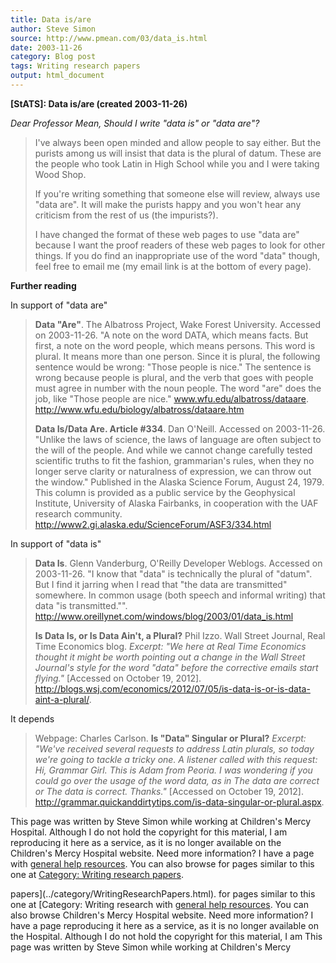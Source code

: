 ```yaml
---
title: Data is/are
author: Steve Simon
source: http://www.pmean.com/03/data_is.html
date: 2003-11-26
category: Blog post
tags: Writing research papers
output: html_document
---
```

****[StATS]:** Data is/are (created 2003-11-26)**

*Dear Professor Mean, Should I write \"data is\" or \"data are\"?*

> I\'ve always been open minded and allow people to say either. But the
> purists among us will insist that data is the plural of datum. These
> are the people who took Latin in High School while you and I were
> taking Wood Shop.
>
> If you\'re writing something that someone else will review, always use
> \"data are\". It will make the purists happy and you won\'t hear any
> criticism from the rest of us (the impurists?).
>
> I have changed the format of these web pages to use \"data are\"
> because I want the proof readers of these web pages to look for other
> things. If you do find an inappropriate use of the word \"data\"
> though, feel free to email me (my email link is at the bottom of every
> page).

**Further reading**

In support of \"data are\"

> **Data \"Are\"**. The Albatross Project, Wake Forest University.
> Accessed on 2003-11-26. \"A note on the word DATA, which means facts.
> But first, a note on the word people, which means persons. This word
> is plural. It means more than one person. Since it is plural, the
> following sentence would be wrong: \"Those people is nice.\" The
> sentence is wrong because people is plural, and the verb that goes
> with people must agree in number with the noun people. The word
> \"are\" does the job, like \"Those people are nice.\"
> www.wfu.edu/albatross/dataare.
> <http://www.wfu.edu/biology/albatross/dataare.htm>
>
> **Data Is/Data Are. Article \#334**. Dan O\'Neill. Accessed on
> 2003-11-26. \"Unlike the laws of science, the laws of language are
> often subject to the will of the people. And while we cannot change
> carefully tested scientific truths to fit the fashion, grammarian\'s
> rules, when they no longer serve clarity or naturalness of expression,
> we can throw out the window.\" Published in the Alaska Science Forum,
> August 24, 1979. This column is provided as a public service by the
> Geophysical Institute, University of Alaska Fairbanks, in cooperation
> with the UAF research community.
> <http://www2.gi.alaska.edu/ScienceForum/ASF3/334.html>

In support of \"data is\"

> **Data Is**. Glenn Vanderburg, O\'Reilly Developer Weblogs. Accessed
> on 2003-11-26. \"I know that \"data\" is technically the plural of
> \"datum\". But I find it jarring when I read that \"the data are
> transmitted\" somewhere. In common usage (both speech and informal
> writing) that data \"is transmitted.\"\".
> <http://www.oreillynet.com/windows/blog/2003/01/data_is.html>
>
> **Is Data Is, or Is Data Ain\'t, a Plural?** Phil Izzo. Wall Street
> Journal, Real Time Economics blog. *Excerpt: \"We here at Real Time
> Economics thought it might be worth pointing out a change in the Wall
> Street Journal\'s style for the word \"data\" before the corrective
> emails start flying.\"* \[Accessed on October 19, 2012\].
> <http://blogs.wsj.com/economics/2012/07/05/is-data-is-or-is-data-aint-a-plural/>.

It depends

> Webpage: Charles Carlson. **Is \"Data\" Singular or Plural?**
> *Excerpt: \"We\'ve received several requests to address Latin plurals,
> so today we\'re going to tackle a tricky one. A listener called with
> this request: Hi, Grammar Girl. This is Adam from Peoria. I was
> wondering if you could go over the usage of the word data, as in The
> data are correct or The data is correct. Thanks.\"* \[Accessed on
> October 19, 2012\].
> <http://grammar.quickanddirtytips.com/is-data-singular-or-plural.aspx>.

This page was written by Steve Simon while working at Children\'s Mercy
Hospital. Although I do not hold the copyright for this material, I am
reproducing it here as a service, as it is no longer available on the
Children\'s Mercy Hospital website. Need more information? I have a page
with [general help resources](../GeneralHelp.html). You can also browse
for pages similar to this one at [Category: Writing research
papers](../category/WritingResearchPapers.html).
<!---More--->
papers](../category/WritingResearchPapers.html).
for pages similar to this one at [Category: Writing research
with [general help resources](../GeneralHelp.html). You can also browse
Children\'s Mercy Hospital website. Need more information? I have a page
reproducing it here as a service, as it is no longer available on the
Hospital. Although I do not hold the copyright for this material, I am
This page was written by Steve Simon while working at Children\'s Mercy

<!---Do not use
****[StATS]:** Data is/are (created 2003-11-26)**
This page was written by Steve Simon while working at Children\'s Mercy
Hospital. Although I do not hold the copyright for this material, I am
reproducing it here as a service, as it is no longer available on the
Children\'s Mercy Hospital website. Need more information? I have a page
with [general help resources](../GeneralHelp.html). You can also browse
for pages similar to this one at [Category: Writing research
papers](../category/WritingResearchPapers.html).
--->

